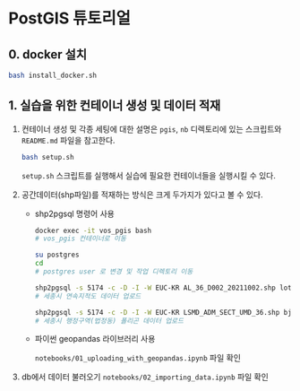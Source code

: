 # PostGIS 튜토리얼

## 0. docker 설치

```bash
bash install_docker.sh
```

## 1. 실습을 위한 컨테이너 생성 및 데이터 적재

1. 컨테이너 생성 및 각종 세팅에 대한 설명은 `pgis`, `nb` 디렉토리에 있는 스크립트와 `README.md` 파일을 참고한다.

   ```bash
   bash setup.sh
   ```

   `setup.sh` 스크립트를 실행해서 실습에 필요한 컨테이너들을 실행시킬 수 있다.

2. 공간데이터(shp파일)를 적재하는 방식은 크게 두가지가 있다고 볼 수 있다.

   - shp2pgsql 명령어 사용

     ```bash
     docker exec -it vos_pgis bash
     # vos_pgis 컨테이너로 이동

     su postgres
     cd
     # postgres user 로 변경 및 작업 디렉토리 이동

     shp2pgsql -s 5174 -c -D -I -W EUC-KR AL_36_D002_20211002.shp lot_polygon_sejong | psql
     # 세종시 연속지적도 데이터 업로드

     shp2pgsql -s 5174 -c -D -I -W EUC-KR LSMD_ADM_SECT_UMD_36.shp bjd_polygon_sejong | psql
     # 세종시 행정구역(법정동) 폴리곤 데이터 업로드

     ```

   - 파이썬 geopandas 라이브러리 사용

     `notebooks/01_uploading_with_geopandas.ipynb` 파일 확인

3. db에서 데이터 불러오기
   `notebooks/02_importing_data.ipynb` 파일 확인
